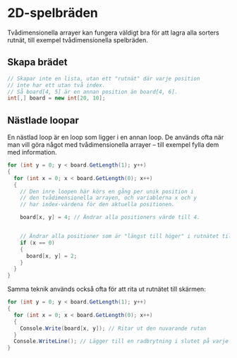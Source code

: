 # 2D-spelbräden

Tvådimensionella arrayer kan fungera väldigt bra för att lagra alla sorters rutnät, till exempel tvådimensionella spelbräden.

## Skapa brädet

```csharp
// Skapar inte en lista, utan ett "rutnät" där varje position 
// inte har ett utan två index. 
// Så board[4, 5] är en annan position än board[4, 6].
int[,] board = new int[20, 10];
```

## Nästlade loopar

En nästlad loop är en loop som ligger i en annan loop. De används ofta när man vill göra något med tvådimensionella arrayer – till exempel fylla dem med information.

```csharp
for (int y = 0; y < board.GetLength(1); y++)
{
  for (int x = 0; x < board.GetLength(0); x++)
  {
    // Den inre loopen här körs en gång per unik position i 
    // den tvådimensionella arrayen, och variablerna x och y 
    // har index-värdena för den aktuella positionen.

    board[x, y] = 4; // Ändrar alla positioners värde till 4.


    // Ändrar alla positioner som är "längst till höger" i rutnätet till 2.
    if (x == 0)
    {
      board[x, y] = 2; 
    }
  }
}
```

Samma teknik används också ofta för att rita ut rutnätet till skärmen:

```csharp
for (int y = 0; y < board.GetLength(1); y++)
{
  for (int x = 0; x < board.GetLength(0); x++)
  {
    Console.Write(board[x, y]); // Ritar ut den nuvarande rutan
  }
  Console.WriteLine(); // Lägger till en radbrytning i slutet på varje utritad rad.
}
```

